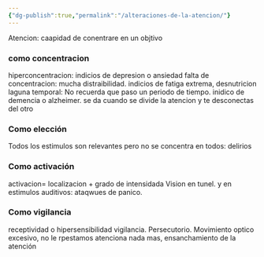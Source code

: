 ```yaml
---
{"dg-publish":true,"permalink":"/alteraciones-de-la-atencion/"}
---
```


Atencion: caapidad de conentrare en un objtivo
### como concentracion
hiperconcentracion: indicios de depresion o ansiedad
falta de concentracion: mucha distraibilidad. indicios de fatiga extrema, desnutricion
laguna temporal: No recuerda que paso un periodo de tiempo. inidico de demencia o alzheimer. se da cuando se divide la atencion y te desconectas del otro
### Como elección
Todos los estimulos son relevantes pero no se concentra en todos: delirios
### Como activación
activacion= localizacion + grado de intensidada
Vision en tunel. y en estimulos auditivos: ataqwues de panico.
### Como vigilancia
receptividad o hipersensibilidad vigilancia. Persecutorio. Movimiento optico excesivo, no le rpestamos atenciona nada mas, ensanchamiento de la atención